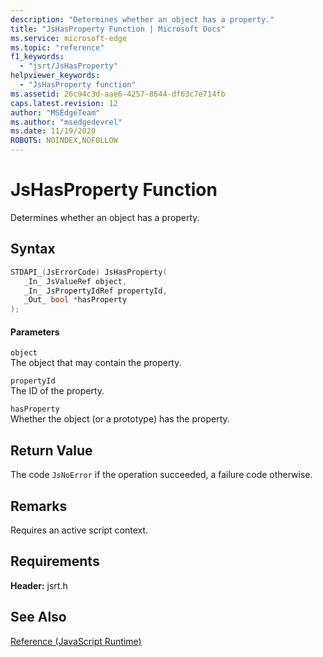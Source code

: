 ```yaml
---
description: "Determines whether an object has a property."
title: "JsHasProperty Function | Microsoft Docs"
ms.service: microsoft-edge
ms.topic: "reference"
f1_keywords: 
  - "jsrt/JsHasProperty"
helpviewer_keywords: 
  - "JsHasProperty function"
ms.assetid: 26c94c3d-aae6-4257-8644-df63c7e714fb
caps.latest.revision: 12
author: "MSEdgeTeam"
ms.author: "msedgedevrel"
ms.date: 11/19/2020
ROBOTS: NOINDEX,NOFOLLOW
---
```

# JsHasProperty Function

Determines whether an object has a property.  
  
## Syntax  
  
```cpp  
STDAPI_(JsErrorCode) JsHasProperty(  
   _In_ JsValueRef object,  
   _In_ JsPropertyIdRef propertyId,  
   _Out_ bool *hasProperty  
);  
```  
  
#### Parameters  
 `object`  
 The object that may contain the property.  
  
 `propertyId`  
 The ID of the property.  
  
 `hasProperty`  
 Whether the object (or a prototype) has the property.  
  
## Return Value  
 The code `JsNoError` if the operation succeeded, a failure code otherwise.  
  
## Remarks  
 Requires an active script context.  
  
## Requirements  
 **Header:** jsrt.h  
  
## See Also  
 [Reference (JavaScript Runtime)](../chakra-hosting/reference-javascript-runtime.md)
